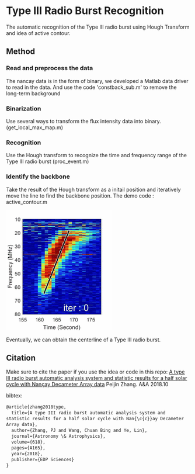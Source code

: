 # Type III Radio Burst Recognition
The automatic recognition of the Type III radio burst using Hough Transform and idea of active contour.

## Method

### Read and preprocess the data

The nancay data is in the form of binary, we developed a Matlab data driver to read in the data. And use the code 'constback\_sub.m' to remove the long-term background

### Binarization

Use several ways to transform the flux intensity data into binary. (get\_local\_max\_map.m)

### Recognition

Use the Hough transform to recognize the time and frequency range of the Type III radio burst (proc\_event.m)

### Identify the backbone

Take the result of the Hough transform as a initail position and iteratively move the line to find the backbone position. The demo code : active\_contour.m

![](https://github.com/Pjer-zhang/TypeIIIRadioBurstRecognition/blob/master/img/activecontour.GIF)

Eventually, we can obtain the centerline of a Type III radio burst.


## Citation
Make sure to cite the paper if you use the idea or code in this repo: [A type III radio burst automatic analysis system and statistic results for a half solar cycle with Nançay Decameter Array data](https://www.aanda.org/component/article?access=doi&doi=10.1051/0004-6361/201833260#R16) Peijin Zhang. A&A 2018.10

bibtex:
```
@article{zhang2018type,
  title={A type III radio burst automatic analysis system and statistic results for a half solar cycle with Nan{\c{c}}ay Decameter Array data},
  author={Zhang, PJ and Wang, Chuan Bing and Ye, Lin},
  journal={Astronomy \& Astrophysics},
  volume={618},
  pages={A165},
  year={2018},
  publisher={EDP Sciences}
}
```
